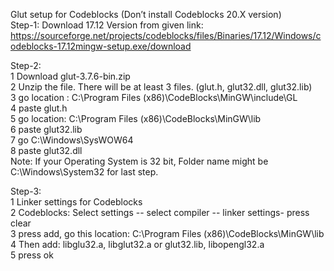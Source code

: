  Glut setup for Codeblocks (Don’t install Codeblocks 20.X version) <br>
Step-1: Download 17.12 Version from given link: <br>
https://sourceforge.net/projects/codeblocks/files/Binaries/17.12/Windows/codeblocks-17.12mingw-setup.exe/download

Step-2: <br>
1	Download glut-3.7.6-bin.zip <br>
2	Unzip the file. There will be at least 3 files. (glut.h, glut32.dll, glut32.lib)<br>
3	go location : C:\Program Files (x86)\CodeBlocks\MinGW\include\GL<br>
4	paste glut.h <br>
5	go location: C:\Program Files (x86)\CodeBlocks\MinGW\lib <br>
6	 	paste glut32.lib<br>
7	go C:\Windows\SysWOW64 <br>
8	paste glut32.dll<br>
Note: If your Operating System is 32 bit, Folder name might be C:\Windows\System32 for last step.<br>

Step-3:<br>
1 Linker settings for Codeblocks<br>
2 Codeblocks: Select settings -- select compiler -- linker settings-  press clear<br>
3 press add, go this location: C:\Program Files (x86)\CodeBlocks\MinGW\lib<br>
4 Then add: libglu32.a, libglut32.a or glut32.lib, libopengl32.a<br>
5 press ok<br>



